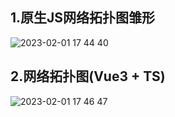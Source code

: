 ## 1.原生JS网络拓扑图雏形
![2023-02-01 17 44 40](https://user-images.githubusercontent.com/68853957/216009113-0c21f50b-4faa-4407-9f15-52d2f017c93e.gif)

## 2.网络拓扑图(Vue3 + TS)


 ![2023-02-01 17 46 47](https://user-images.githubusercontent.com/68853957/216009135-3dc298ab-1314-4ff5-affe-4fdd209b2142.gif)

